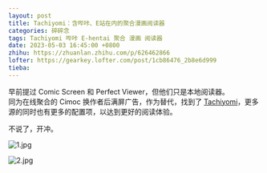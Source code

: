 ```yaml
---
layout: post
title: Tachiyomi：含哔咔、E站在内的聚合漫画阅读器
categories: 碎碎念
tags: Tachiyomi 哔咔 E-hentai 聚合 漫画 阅读器
date: 2023-05-03 16:45:00 +0800
zhihu: https://zhuanlan.zhihu.com/p/626462866
lofter: https://gearkey.lofter.com/post/1cb86476_2b8e6d999
tieba: 
---
```


早前提过 Comic Screen 和 Perfect Viewer，但他们只是本地阅读器。  
同为在线聚合的 Cimoc 换作者后满屏广告，作为替代，找到了 [Tachiyomi](https://tachiyomi.org/)，更多源的同时也有更多的配置项，以达到更好的阅读体验。

不说了，开冲。

![1.jpg](https://s2.loli.net/2023/05/03/zQ9Nkh2Rix7FJqW.jpg)

![2.jpg](https://s2.loli.net/2023/05/03/8iYv97ZGPbrLlhV.jpg)